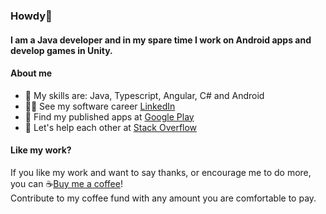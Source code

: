 ### Howdy👋

#### I am a Java developer and in my spare time I work on Android apps and develop games in Unity.

#### About me
- 🌱 My skills are: Java, Typescript, Angular, C# and Android
- 🧑‍💻 See my software career [LinkedIn](https://www.linkedin.com/in/svenvandentweel/)
- 📱 Find my published apps at [Google Play](https://play.google.com/store/apps/dev?id=8737654836359059450)
- 💬 Let's help each other at [Stack Overflow](https://stackoverflow.com/users/3850345/svdtweel)

#### Like my work?
If you like my work and want to say thanks, or encourage me to do more, you can ☕️[Buy me a coffee](https://www.paypal.com/paypalme/svenvandentweel/3)!  
Contribute to my coffee fund with any amount you are comfortable to pay.
